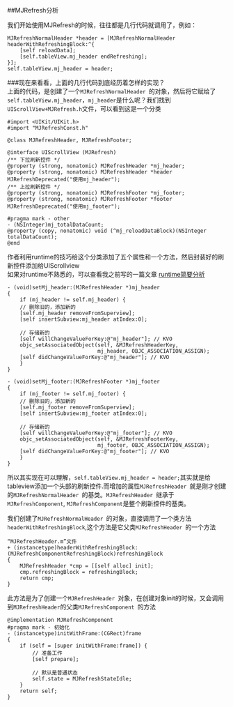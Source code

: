 ##MJRefresh分析

我们开始使用MJRefresh的时候，往往都是几行代码就调用了，例如：

    MJRefreshNormalHeader *header = [MJRefreshNormalHeader headerWithRefreshingBlock:^{
        [self reloadData];
        [self.tableView.mj_header endRefreshing];
    }];
    self.tableView.mj_header = header;

###现在来看看，上面的几行代码到底经历着怎样的实现？              
上面的代码，是创建了一个`MJRefreshNormalHeader `的对象，然后将它赋给了`self.tableView.mj_header`，`mj_header`是什么呢？我们找到`UIScrollView+MJRefresh.h`文件，可以看到这是一个分类
	
	#import <UIKit/UIKit.h>
	#import "MJRefreshConst.h"

	@class MJRefreshHeader, MJRefreshFooter;

	@interface UIScrollView (MJRefresh)
	/** 下拉刷新控件 */
	@property (strong, nonatomic) MJRefreshHeader *mj_header;
	@property (strong, nonatomic) MJRefreshHeader *header MJRefreshDeprecated("使用mj_header");
	/** 上拉刷新控件 */
	@property (strong, nonatomic) MJRefreshFooter *mj_footer;
	@property (strong, nonatomic) MJRefreshFooter *footer MJRefreshDeprecated("使用mj_footer");

	#pragma mark - other
	- (NSInteger)mj_totalDataCount;
	@property (copy, nonatomic) void (^mj_reloadDataBlock)(NSInteger totalDataCount);
	@end
	
作者利用runtime的技巧给这个分类添加了五个属性和一个方法，然后封装好的刷新控件添加给UIScrollview   
如果对runtime不熟悉的，可以查看我之前写的一篇文章 [runtime简要分析](https://github.com/Hunter-HYB/runtime)

	- (void)setMj_header:(MJRefreshHeader *)mj_header
	{
    	if (mj_header != self.mj_header) {
        // 删除旧的，添加新的
        [self.mj_header removeFromSuperview];
        [self insertSubview:mj_header atIndex:0];
        
        // 存储新的
        [self willChangeValueForKey:@"mj_header"]; // KVO
        objc_setAssociatedObject(self, &MJRefreshHeaderKey,
                                 mj_header, OBJC_ASSOCIATION_ASSIGN);
        [self didChangeValueForKey:@"mj_header"]; // KVO
    	}
	}

	- (void)setMj_footer:(MJRefreshFooter *)mj_footer
	{
    	if (mj_footer != self.mj_footer) {
        // 删除旧的，添加新的
        [self.mj_footer removeFromSuperview];
        [self insertSubview:mj_footer atIndex:0];
        
        // 存储新的
        [self willChangeValueForKey:@"mj_footer"]; // KVO
        objc_setAssociatedObject(self, &MJRefreshFooterKey,
                                 mj_footer, OBJC_ASSOCIATION_ASSIGN);
        [self didChangeValueForKey:@"mj_footer"]; // KVO
    	}
	}
所以其实现在可以理解，`self.tableView.mj_header = header;`其实就是给tableview添加一个头部的刷新控件.而增加的属性`MJRefreshHeader `就是刚才创建的`MJRefreshNormalHeader `的基类。`MJRefreshHeader `继承于`MJRefreshComponent`, `MJRefreshComponent`是整个刷新控件的基类。

我们创建了`MJRefreshNormalHeader `的对象，直接调用了一个类方法`headerWithRefreshingBlock`,这个方法是它父类`MJRefreshHeader `的一个方法

	“MJRefreshHeader.m”文件
	+ (instancetype)headerWithRefreshingBlock:(MJRefreshComponentRefreshingBlock)refreshingBlock
	{
    	MJRefreshHeader *cmp = [[self alloc] init];
    	cmp.refreshingBlock = refreshingBlock;
    	return cmp;
	}
	
此方法是为了创建一个`MJRefreshHeader `对象，在创建对象init的时候，又会调用到`MJRefreshHeader`的父类`MJRefreshComponent `的方法

	@implementation MJRefreshComponent
	#pragma mark - 初始化
	- (instancetype)initWithFrame:(CGRect)frame
	{
    	if (self = [super initWithFrame:frame]) {
        	// 准备工作
        	[self prepare];
        
        	// 默认是普通状态
        	self.state = MJRefreshStateIdle;
    	}
    	return self;
	}